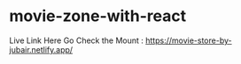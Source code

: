 # movie-zone-with-react

Live Link Here Go Check the Mount : https://movie-store-by-jubair.netlify.app/
